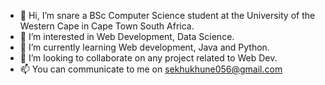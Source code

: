 - 👋 Hi, I’m snare a BSc Computer Science student at the University of the Western Cape in Cape Town South Africa.
- 👀 I’m interested in Web Development, Data Science.
- 🌱 I’m currently learning Web development, Java and Python.
- 💞️ I’m looking to collaborate on any project related to Web Dev.
- 📫 You can communicate to me on sekhukhune056@gmail.com

<!---
snare0625/snare0625 is a ✨ special ✨ repository because its `README.md` (this file) appears on your GitHub profile.
You can click the Preview link to take a look at your changes.
--->
